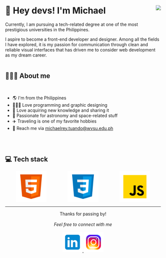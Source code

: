 # 🖖 Hey devs! I'm Michael <img align="right" src="https://komarev.com/ghpvc/?username=michaelryt&style=flat-square&color=blueviolet">

Currently, I am pursuing a tech-related degree at one of the most prestigious universities in the Philippines.

I aspire to become a front-end developer and designer. Among all the fields I have explored, it is my passion for communication through clean and reliable visual interfaces that has driven me to consider web development as my dream career.
<br>
<br>

## 👨🏻‍💻 About me
<br>
<!-- <img src="./images/message.gif" width="300px" align="right"> -->

- 🌎 I'm from the Philippines
- 👨🏻‍💻 Love programming and graphic designing
- 🧠 Love acquiring new knowledge and sharing it
- 🌌 Passionate for astronomy and space-related stuff
- ✈️ Traveling is one of my favorite hobbies
- 📧 Reach me via michaelrey.tuando@wvsu.edu.ph
<br>
<br>

## 💻 Tech stack
<div style="display: flex; justify-content: space-around;">
<img src="/images/icons8-html5.svg" alt="HTML Logo" width="100" height="100" />
<img src="/images/icons8-css.svg" alt="CSS Logo" width="100" height="100" />
<img src="/images/icons8-javascript.svg" alt="Javascript Logo" width="100" height="100" />
</div>
<!-- ![HTML Logo](/images/icons8-html5.svg){: style="width: 100px; height: 100px;"}
![CSS Logo](/images/icons8-css.svg){: style="width: 100px; height: 100px;"}
![Javascript Logo](/images/icons8-javascript.svg){: style="width: 100px; height: 100px;"}
![ReactJS Logo](/images/reactjs.svg)
![NextJS Logo](/images/nextjs.svg)
![Typescript Logo](/images/typescript.svg)
![React-Native Logo](/images/react-native.svg) -->

---

<p align="center" > 
  Thanks for passing by! <br><br>
  <i>Feel free to connect with me</i><br><br>
  <a href="https://www.linkedin.com/in/michael-rey-tuando-wvsu">
  <code><img alt="My linkedin" width="64" src="./images/icons8-linkedin.svg" /></code>
</a>
<a href="https://instagram.com/michaelryt">
<code><img alt="My e-mail" width="64" src="./images/icons8-instagram.svg" /></code>
</a>
</p>
